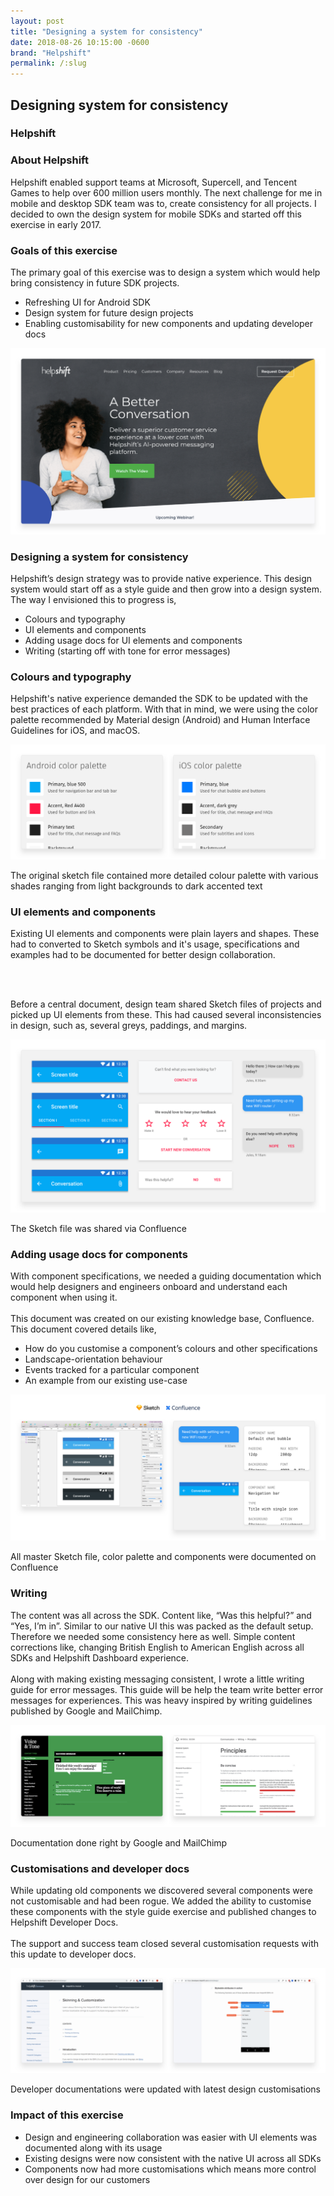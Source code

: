 ```yaml
---
layout: post
title: "Designing a system for consistency"
date: 2018-08-26 10:15:00 -0600
brand: "Helpshift"
permalink: /:slug
---
```



<section id="hero">
  <div class="container">
    <h2>Designing system for consistency</h2>
    <h3>Helpshift</h3>
  </div>
</section>
<section id="content">
  <div id="introduction" class="process-step grid-of-two small-container">
    <div>
      <h3>About Helpshift</h3>
      <p>Helpshift enabled support teams at Microsoft, Supercell, and Tencent Games to help over 600 million users monthly. The next challenge for me in mobile and desktop SDK team was to, create consistency for all projects. I decided to own the design system for mobile SDKs and started off this exercise in early 2017.</p>
    </div>
    <div>
      <h3>Goals of this exercise</h3>
      <p>The primary goal of this exercise was to design a system which would help bring consistency in future SDK projects.</p>
      <ul>
        <li>Refreshing UI for Android SDK</li>
        <li>Design system for future design projects</li>
        <li>Enabling customisability for new components and updating developer docs</li>
      </ul>
    </div>
  </div>
  <img src="/assets/learning-educating-accessibility/landing.png" alt="Convertfly helps Shopify stores with various widgets for recovering sales"/>
  <div class="process-step">
    <h3>Designing a system for consistency</h3>
    <p>
    Helpshift’s design strategy was to provide native experience. This design system would start off as a style guide and then grow into a design system. The way I envisioned this to progress is,
    </p>
    <ul>
      <li>Colours and typography</li>
      <li>UI elements and components</li>
      <li>Adding usage docs for UI elements and components</li>
      <li>Writing (starting off with tone for error messages)</li>
    </ul>
  </div>
  <div class="process-step">
    <h3>Colours and typography</h3>
    <p>Helpshift's native experience demanded the SDK to be updated with the best practices of each platform. With that in mind, we were using the color palette recommended by Material design (Android) and Human Interface Guidelines for iOS, and macOS.</p>
  </div>
  <div class="process-step image-container">
    <img src="/assets/designing-system-for-consistency/colors-1.png" alt="Convertfly helps Shopify stores with various widgets for recovering sales"/>
    <p>The original sketch file contained more detailed colour palette with various shades ranging from light backgrounds to dark accented text</p>
  </div>
  <div class="process-step">
    <h3>UI elements and components</h3>
    <p>Existing UI elements and components were plain layers and shapes. These had to converted to Sketch symbols and it's usage, specifications and examples had to be documented for better design collaboration.</p>
    <br><br>
    <p>Before a central document, design team shared Sketch files of projects and picked up UI elements from these. This had caused several inconsistencies in design, such as, several greys, paddings, and margins.</p>
  </div>
  <div class="process-step image-container">
    <img src="/assets/designing-system-for-consistency/elements-1.png" alt="Convertfly helps Shopify stores with various widgets for recovering sales"/>
    <p>The Sketch file was shared via Confluence</p>
  </div>
  <div class="process-step">
    <h3>Adding usage docs for components</h3>
    <p>With component specifications, we needed a guiding documentation which would help designers and engineers onboard and understand each component when using it.
    <br><br>
    This document was created on our existing knowledge base, Confluence. This document covered details like,
    </p>
    <ul>
      <li>How do you customise a component’s colours and other specifications</li>
      <li>Landscape-orientation behaviour</li>
      <li>Events tracked for a particular component</li>
      <li>An example from our existing use-case</li>
    </ul>
  </div>
  <div class="process-step image-container">
    <img src="/assets/designing-system-for-consistency/documents-1.png" alt="Convertfly helps Shopify stores with various widgets for recovering sales"/>
    <p>All master Sketch file, color palette and components were documented on Confluence</p>
  </div>
  <div class="process-step">
    <h3>Writing</h3>
    <p>The content was all across the SDK. Content like, “Was this helpful?” and “Yes, I’m in”. Similar to our native UI this was packed as the default setup. Therefore we needed some consistency here as well. Simple content corrections like, changing British English to American English across all SDKs and Helpshift Dashboard experience.
    <br><br>
    Along with making existing messaging consistent, I wrote a little writing guide for error messages. This guide will be help the team write better error messages for experiences. This was heavy inspired by writing guidelines published by Google and MailChimp.
    </p>
  </div>
  <div class="process-step image-container">
    <img src="/assets/designing-system-for-consistency/writing-1.png" alt="Convertfly helps Shopify stores with various widgets for recovering sales"/>
    <p>Documentation done right by Google and MailChimp</p>
  </div>
  <div class="process-step">
    <h3>Customisations and developer docs</h3>
    <p>While updating old components we discovered several components were not customisable and had been rogue. We added the ability to customise these components with the style guide exercise and published changes to Helpshift Developer Docs.
    <br><br>
    The support and success team closed several customisation requests with this update to developer docs.</p>
  </div>
  <div class="process-step image-container">
    <img src="/assets/designing-system-for-consistency/devdocs-1.png" alt="Convertfly helps Shopify stores with various widgets for recovering sales"/>
    <p>Developer documentations were updated with latest design customisations</p>
  </div>
  <div class="process-step">
    <h3>Impact of this exercise</h3>
    <ul>
      <li>Design and engineering collaboration was easier with UI elements was documented along with its usage</li>
      <li>Existing designs were now consistent with the native UI across all SDKs</li>
      <li>Components now had more customisations which means more control over design for our customers</li>
    </ul>
  </div>
</section>